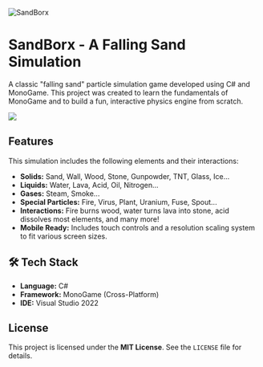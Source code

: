 ![SandBorx](https://github.com/user-attachments/assets/ef354ff4-03bb-4e28-8132-0c0afc788e1d)

# SandBorx - A Falling Sand Simulation

A classic "falling sand" particle simulation game developed using C# and MonoGame. This project was created to learn the fundamentals of MonoGame and to build a fun, interactive physics engine from scratch.

![]([https://github.com/YourUsername/YourRepoName/blob/main/demo.gif?raw=true](https://jumpshare.com/s/RcoPpBvUMOyBxLejCatS))
## Features

This simulation includes the following elements and their interactions:

* **Solids:** Sand, Wall, Wood, Stone, Gunpowder, TNT, Glass, Ice...
* **Liquids:** Water, Lava, Acid, Oil, Nitrogen...
* **Gases:** Steam, Smoke...
* **Special Particles:** Fire, Virus, Plant, Uranium, Fuse, Spout...
* **Interactions:** Fire burns wood, water turns lava into stone, acid dissolves most elements, and many more!
* **Mobile Ready:** Includes touch controls and a resolution scaling system to fit various screen sizes.

## 🛠️ Tech Stack
* **Language:** C#
* **Framework:** MonoGame (Cross-Platform)
* **IDE:** Visual Studio 2022

## License
This project is licensed under the **MIT License**. See the `LICENSE` file for details.
